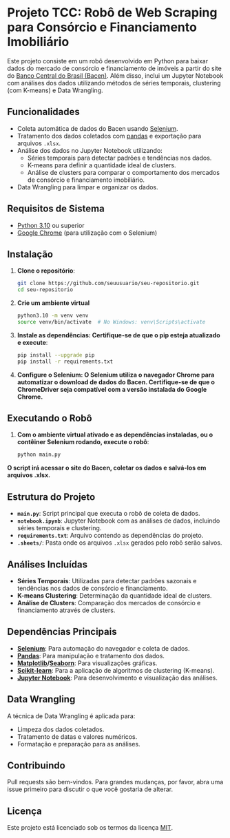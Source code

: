 # Projeto TCC: Robô de Web Scraping para Consórcio e Financiamento Imobiliário

Este projeto consiste em um robô desenvolvido em Python para baixar dados do mercado de consórcio e financiamento de imóveis a partir do site do [Banco Central do Brasil (Bacen)](https://www.bcb.gov.br/). Além disso, inclui um Jupyter Notebook com análises dos dados utilizando métodos de séries temporais, clustering (com K-means) e Data Wrangling.

## Funcionalidades
- Coleta automática de dados do Bacen usando [Selenium](https://www.selenium.dev/).
- Tratamento dos dados coletados com [pandas](https://pandas.pydata.org/) e exportação para arquivos `.xlsx`.
- Análise dos dados no Jupyter Notebook utilizando:
  - Séries temporais para detectar padrões e tendências nos dados.
  - K-means para definir a quantidade ideal de clusters.
  - Análise de clusters para comparar o comportamento dos mercados de consórcio e financiamento imobiliário.
- Data Wrangling para limpar e organizar os dados.

## Requisitos de Sistema
- [Python 3.10](https://www.python.org/downloads/release/python-3100/) ou superior
- [Google Chrome](https://www.google.com/intl/pt-BR/chrome/) (para utilização com o Selenium)

## Instalação

1. **Clone o repositório**:
   ```bash
   git clone https://github.com/seuusuario/seu-repositorio.git
   cd seu-repositorio
   
2. **Crie um ambiente virtual**
   ```bash
   python3.10 -m venv venv
   source venv/bin/activate  # No Windows: venv\Scripts\activate
   
3. **Instale as dependências: Certifique-se de que o pip esteja atualizado e execute**:
   ```bash
   pip install --upgrade pip
   pip install -r requirements.txt

 4. **Configure o Selenium: O Selenium utiliza o navegador Chrome para automatizar o download de dados do Bacen. Certifique-se de que o ChromeDriver seja compatível com a versão instalada do Google Chrome.**

## Executando o Robô

1. **Com o ambiente virtual ativado e as dependências instaladas, ou o contêiner Selenium rodando, execute o robô**:
   ```bash
   python main.py
**O script irá acessar o site do Bacen, coletar os dados e salvá-los em arquivos .xlsx.**

## Estrutura do Projeto
- **`main.py`**: Script principal que executa o robô de coleta de dados.
- **`notebook.ipynb`**: Jupyter Notebook com as análises de dados, incluindo séries temporais e clustering.
- **`requirements.txt`**: Arquivo contendo as dependências do projeto.
- **`.sheets/`**: Pasta onde os arquivos `.xlsx` gerados pelo robô serão salvos.

## Análises Incluídas
- **Séries Temporais**: Utilizadas para detectar padrões sazonais e tendências nos dados de consórcio e financiamento.
- **K-means Clustering**: Determinação da quantidade ideal de clusters.
- **Análise de Clusters**: Comparação dos mercados de consórcio e financiamento através de clusters.

## Dependências Principais
- **[Selenium](https://www.selenium.dev/)**: Para automação do navegador e coleta de dados.
- **[Pandas](https://pandas.pydata.org/)**: Para manipulação e tratamento dos dados.
- **[Matplotlib](https://matplotlib.org/)/[Seaborn](https://seaborn.pydata.org/)**: Para visualizações gráficas.
- **[Scikit-learn](https://scikit-learn.org/stable/)**: Para a aplicação de algoritmos de clustering (K-means).
- **[Jupyter Notebook](https://jupyter.org/)**: Para desenvolvimento e visualização das análises.

## Data Wrangling
A técnica de Data Wrangling é aplicada para:
- Limpeza dos dados coletados.
- Tratamento de datas e valores numéricos.
- Formatação e preparação para as análises.

## Contribuindo
Pull requests são bem-vindos. Para grandes mudanças, por favor, abra uma issue primeiro para discutir o que você gostaria de alterar.

## Licença
Este projeto está licenciado sob os termos da licença [MIT](https://opensource.org/licenses/MIT).



